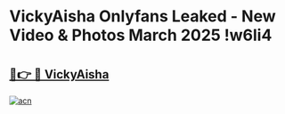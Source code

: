 # VickyAisha Onlyfans Leaked - New Video & Photos March 2025 !w6li4

# <h2><a href="https://kxk0b7.iuczelnia.edu.pl?title=VickyAisha&ref=w6li4">🔗👉 🔴 VickyAisha</a></h2>

[![acn](https://github.com/user-attachments/assets/0f9c940e-d8b0-45ae-aac7-cd30a18b3e1c)](https://kxk0b7.iuczelnia.edu.pl?title=VickyAisha&ref=w6li4)

